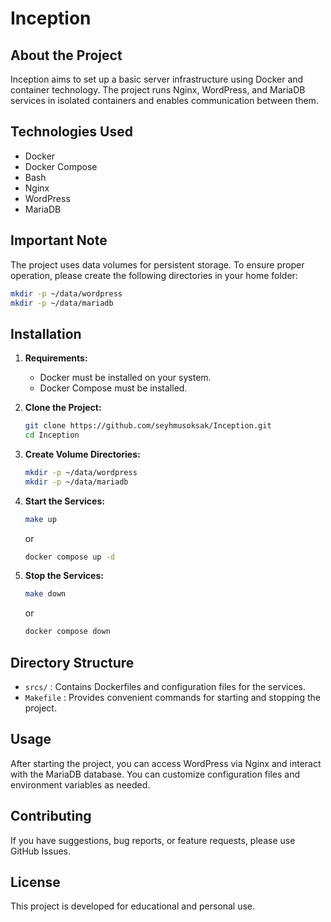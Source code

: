 # Inception

## About the Project

Inception aims to set up a basic server infrastructure using Docker and container technology. The project runs Nginx, WordPress, and MariaDB services in isolated containers and enables communication between them.

## Technologies Used

- Docker
- Docker Compose
- Bash
- Nginx
- WordPress
- MariaDB

## Important Note

The project uses data volumes for persistent storage. To ensure proper operation, please create the following directories in your home folder:

```bash
mkdir -p ~/data/wordpress
mkdir -p ~/data/mariadb
```

## Installation

1. **Requirements:**
   - Docker must be installed on your system.
   - Docker Compose must be installed.

2. **Clone the Project:**
   ```bash
   git clone https://github.com/seyhmusoksak/Inception.git
   cd Inception
   ```

3. **Create Volume Directories:**
   ```bash
   mkdir -p ~/data/wordpress
   mkdir -p ~/data/mariadb
   ```

4. **Start the Services:**
   ```bash
   make up
   ```
   or
   ```bash
   docker compose up -d
   ```

5. **Stop the Services:**
   ```bash
   make down
   ```
   or
   ```bash
   docker compose down
   ```

## Directory Structure

- `srcs/` : Contains Dockerfiles and configuration files for the services.
- `Makefile` : Provides convenient commands for starting and stopping the project.

## Usage

After starting the project, you can access WordPress via Nginx and interact with the MariaDB database. You can customize configuration files and environment variables as needed.

## Contributing

If you have suggestions, bug reports, or feature requests, please use GitHub Issues.

## License

This project is developed for educational and personal use.
